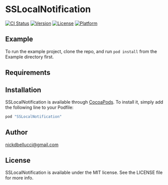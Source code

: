 # SSLocalNotification

[![CI Status](http://img.shields.io/travis/nickdbellucci@gmail.com/SSLocalNotification.svg?style=flat)](https://travis-ci.org/nickdbellucci@gmail.com/SSLocalNotification)
[![Version](https://img.shields.io/cocoapods/v/SSLocalNotification.svg?style=flat)](http://cocoapods.org/pods/SSLocalNotification)
[![License](https://img.shields.io/cocoapods/l/SSLocalNotification.svg?style=flat)](http://cocoapods.org/pods/SSLocalNotification)
[![Platform](https://img.shields.io/cocoapods/p/SSLocalNotification.svg?style=flat)](http://cocoapods.org/pods/SSLocalNotification)

## Example

To run the example project, clone the repo, and run `pod install` from the Example directory first.

## Requirements

## Installation

SSLocalNotification is available through [CocoaPods](http://cocoapods.org). To install
it, simply add the following line to your Podfile:

```ruby
pod "SSLocalNotification"
```

## Author

nickdbellucci@gmail.com

## License

SSLocalNotification is available under the MIT license. See the LICENSE file for more info.
